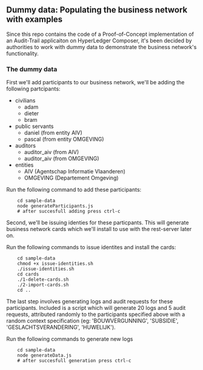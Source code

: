 ## Dummy data: Populating the business network with examples

Since this repo contains the code of a Proof-of-Concept implementation of an Audit-Trail applicaiton on HyperLedger Composer, it's been decided by authorities to work with dummy data to demonstrate the business network's functionality.

### The dummy data

First we'll add participants to our business network, we'll be adding the following partcipants:
- civilians
    - adam
    - dieter
    - bram
- public servants
    - daniel (from entity AIV)
    - pascal (from entity OMGEVING)
- auditors
    - auditor_aiv (from AIV)
    - auditor_aiv (from OMGEVING)
- entities
    - AIV (Agentschap Informatie Vlaanderen)
    - OMGEVING (Departement Omgeving)

Run the following command to add these participants:
~~~~
    cd sample-data
    node generateParticipants.js
    # after succesfull adding press ctrl-c 
~~~~

Second, we'll be issuing identies for these particpants. This will generate business network cards which we'll install to use with the rest-server later on.

Run the following commands to issue identites and install the cards:
~~~~
    cd sample-data
    chmod +x issue-identities.sh
    ./issue-identities.sh
    cd cards
    ./1-delete-cards.sh
    ./2-import-cards.sh
    cd ..
~~~~

The last step involves generating logs and audit requests for these participants. Included is a script which will generate 20 logs and 5 audit requests, attributed randomly to the participants specified above with a random context specification (eg:  'BOUWVERGUNNING', 'SUBSIDIE', 'GESLACHTSVERANDERING', 'HUWELIJK').

Run the following commands to generate new logs
~~~~
    cd sample-data
    node generateData.js
    # after succesfull generation press ctrl-c 
~~~~